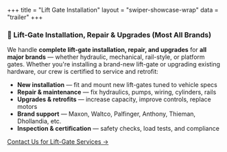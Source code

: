 +++
title = "Lift Gate Installation"
layout = "swiper-showcase-wrap"
data = "trailer"
+++

### 🚪 Lift-Gate Installation, Repair & Upgrades (Most All Brands)

We handle **complete lift-gate installation, repair, and upgrades** for **all major brands** — whether hydraulic, mechanical, rail-style, or platform gates. Whether you're installing a brand-new lift-gate or upgrading existing hardware, our crew is certified to service and retrofit:

- **New installation** — fit and mount new lift-gates tuned to vehicle specs  
- **Repair & maintenance** — fix hydraulics, pumps, wiring, cylinders, rails  
- **Upgrades & retrofits** — increase capacity, improve controls, replace motors  
- **Brand support** — Maxon, Waltco, Palfinger, Anthony, Thieman, Dhollandia, etc.  
- **Inspection & certification** — safety checks, load tests, and compliance

[Contact Us for Lift-Gate Services →](/contact-us/)
